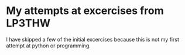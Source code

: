 # My attempts at excercises from LP3THW

I have skipped a few of the initial excercises because this is not my first
attempt at python or programming.
